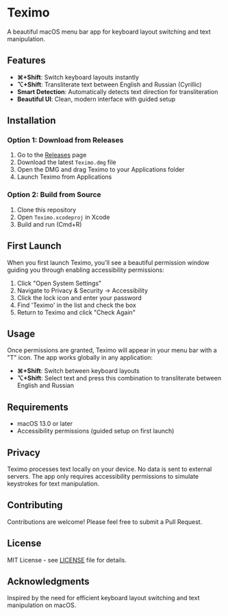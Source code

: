 # Teximo

A beautiful macOS menu bar app for keyboard layout switching and text manipulation.

## Features

- **⌘+Shift**: Switch keyboard layouts instantly
- **⌥+Shift**: Transliterate text between English and Russian (Cyrillic)
- **Smart Detection**: Automatically detects text direction for transliteration
- **Beautiful UI**: Clean, modern interface with guided setup

## Installation

### Option 1: Download from Releases
1. Go to the [Releases](https://github.com/yourusername/teximo/releases) page
2. Download the latest `Teximo.dmg` file
3. Open the DMG and drag Teximo to your Applications folder
4. Launch Teximo from Applications

### Option 2: Build from Source
1. Clone this repository
2. Open `Teximo.xcodeproj` in Xcode
3. Build and run (Cmd+R)

## First Launch

When you first launch Teximo, you'll see a beautiful permission window guiding you through enabling accessibility permissions:

1. Click "Open System Settings"
2. Navigate to Privacy & Security → Accessibility
3. Click the lock icon and enter your password
4. Find 'Teximo' in the list and check the box
5. Return to Teximo and click "Check Again"

## Usage

Once permissions are granted, Teximo will appear in your menu bar with a "T" icon. The app works globally in any application:

- **⌘+Shift**: Switch between keyboard layouts
- **⌥+Shift**: Select text and press this combination to transliterate between English and Russian

## Requirements

- macOS 13.0 or later
- Accessibility permissions (guided setup on first launch)

## Privacy

Teximo processes text locally on your device. No data is sent to external servers. The app only requires accessibility permissions to simulate keystrokes for text manipulation.

## Contributing

Contributions are welcome! Please feel free to submit a Pull Request.

## License

MIT License - see [LICENSE](LICENSE) file for details.

## Acknowledgments

Inspired by the need for efficient keyboard layout switching and text manipulation on macOS.